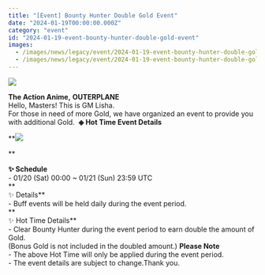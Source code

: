 ```yaml
---
title: "[Event] Bounty Hunter Double Gold Event"
date: "2024-01-19T00:00:00.000Z"
category: "event"
id: "2024-01-19-event-bounty-hunter-double-gold-event"
images:
  - /images/news/legacy/event/2024-01-19-event-bounty-hunter-double-gold-event/bdc41d0484bd4114bbfd1d1e936d2e7d.webp
  - /images/news/legacy/event/2024-01-19-event-bounty-hunter-double-gold-event/01c4d7ee1d0e4bc5a5fc09be5df3256b_002.webp
---
```


![](/images/news/legacy/event/2024-01-19-event-bounty-hunter-double-gold-event/bdc41d0484bd4114bbfd1d1e936d2e7d.webp)  
  
**The Action Anime,** **OUTERPLANE**  
Hello, Masters! This is GM Lisha.  
For those in need of more Gold, we have organized an event to provide you with additional Gold.  **◈ Hot Time Event Details**

**![](/images/news/legacy/event/2024-01-19-event-bounty-hunter-double-gold-event/01c4d7ee1d0e4bc5a5fc09be5df3256b_002.webp)  
  
**

**✨ Schedule**  
\- 01/20 (Sat) 00:00 ~ 01/21 (Sun) 23:59 UTC  
**  
✨ Details**  
\- Buff events will be held daily during the event period.  
**  
✨ Hot Time Details**  
\- Clear Bounty Hunter during the event period to earn double the amount of Gold.  
(Bonus Gold is not included in the doubled amount.) **Please Note**  
\- The above Hot Time will only be applied during the event period.  
\- The event details are subject to change.Thank you.
